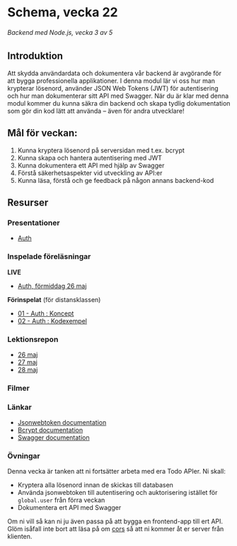# Schema, vecka 22
###### Backend med Node.js, vecka 3 av 5

## Introduktion

Att skydda användardata och dokumentera vår backend är avgörande för att bygga professionella applikationer. 
I denna modul lär vi oss hur man krypterar lösenord, använder JSON Web Tokens (JWT) för autentisering och hur man dokumenterar sitt API med Swagger. 
När du är klar med denna modul kommer du kunna säkra din backend och skapa tydlig dokumentation som gör din kod lätt att använda – även för andra utvecklare!

## Mål för veckan:
1. Kunna kryptera lösenord på serversidan med t.ex. bcrypt
2. Kunna skapa och hantera autentisering med JWT
3. Kunna dokumentera ett API med hjälp av Swagger
4. Förstå säkerhetsaspekter vid utveckling av API:er 
5. Kunna läsa, förstå och ge feedback på någon annans backend-kod

## Resurser

### Presentationer

* [Auth](https://docs.google.com/presentation/d/1d9B9Av--V3szkKwaM77oRjcCLCpXQXKu/edit?usp=sharing&ouid=117251319654116712560&rtpof=true&sd=true)

### Inspelade föreläsningar

**LIVE**

* [Auth, förmiddag 26 maj](https://funet.sharepoint.com/:v:/s/FrontendutvecklareYH-Fe24Karlstad-Arvika/EaYIV1TuKt9Pkam6AlJTdzMBgF3vvkF1WrjvnOrygOP-YA?e=eFpIte&nav=eyJyZWZlcnJhbEluZm8iOnsicmVmZXJyYWxBcHAiOiJTdHJlYW1XZWJBcHAiLCJyZWZlcnJhbFZpZXciOiJTaGFyZURpYWxvZy1MaW5rIiwicmVmZXJyYWxBcHBQbGF0Zm9ybSI6IldlYiIsInJlZmVycmFsTW9kZSI6InZpZXcifX0%3D)

**Förinspelat** (för distansklassen)

* [01 - Auth : Koncept](https://vimeo.com/818261075/a180ef090a)
* [02 - Auth : Kodexempel](https://vimeo.com/818261111/5cd320acda)

### Lektionsrepon

* [26 maj](https://github.com/fu-node-fe24/week-22-lecture-26-maj)
* [27 maj](https://github.com/fu-node-fe24/week-22-lecture-27-maj)
* [28 maj](https://github.com/fu-node-fe24/week-22-lecture-28-maj)

### Filmer


### Länkar

* [Jsonwebtoken documentation](https://www.npmjs.com/package/jsonwebtoken)
* [Bcrypt documentation](https://www.npmjs.com/package/bcrypt)
* [Swagger documentation](https://swagger.io/docs/)

### Övningar 

Denna vecka är tanken att ni fortsätter arbeta med era Todo APIer. Ni skall:
* Kryptera alla lösenord innan de skickas till databasen
* Använda jsonwebtoken till autentisering och auktorisering istället för ```global.user``` från förra veckan
* Dokumentera ert API med Swagger 

Om ni vill så kan ni ju även passa på att bygga en frontend-app till ert API. Glöm isåfall inte bort att läsa på om [cors](https://www.npmjs.com/package/cors) så att ni kommer åt er server från klienten.






